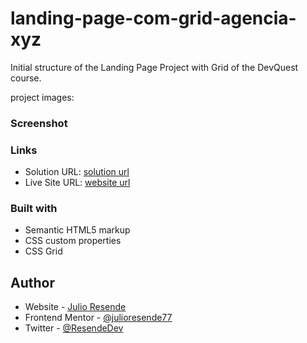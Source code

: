 # landing-page-com-grid-agencia-xyz
Initial structure of the Landing Page Project with Grid of the DevQuest course.

project images:
### Screenshot
[](./design/desktop-preview-1.png)
[](./design/desktop-preview-2.png)
[](./design/desktop-preview-3.png)
[](./design/mobile-preview-1.png)
[](./design/mobile-preview-2.png)


### Links

- Solution URL: [solution url](https://github.com/julioresende77/Landing-Page-Agencia-XYZ)
- Live Site URL: [website url](https://julioresende77.github.io/Landing-Page-Agencia-XYZ/)


### Built with

- Semantic HTML5 markup
- CSS custom properties
- CSS Grid


## Author

- Website - [Julio Resende]()
- Frontend Mentor - [@julioresende77](https://www.frontendmentor.io/profile/julioresende77)
- Twitter - [@ResendeDev](https://www.twitter.com/ResendeDev)